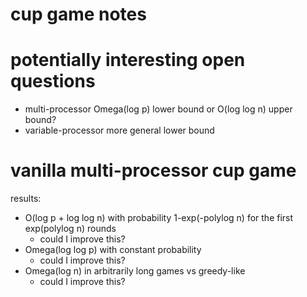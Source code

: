 
# cup game notes
# potentially interesting open questions

- multi-processor Omega(log p) lower bound or O(log log n) upper bound?
- variable-processor more general lower bound 

# vanilla multi-processor cup game
results:

  - O(log p + log log n) with probability 1-exp(-polylog n) for the first exp(polylog n) rounds
      * could I improve this?
  - Omega(log log p) with constant probability
      * could I improve this?
  - Omega(log n) in arbitrarily long games vs greedy-like
      * could I improve this?


